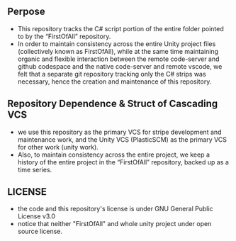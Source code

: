 ## Perpose

- This repository tracks the C# script portion of the entire folder pointed to by the “FirstOfAll” repository.
- In order to maintain consistency across the entire Unity project files (collectively known as FirstOfAll), while at the same time maintaining organic and flexible interaction between the remote code-server and github codespace and the native code-server and remote vscode, we felt that a separate git repository tracking only the C# strips was necessary, hence the creation and maintenance of this repository.

## Repository Dependence & Struct of Cascading VCS

- we use this repository as the primary VCS for stripe development and maintenance work, and the Unity VCS (PlasticSCM) as the primary VCS for other work (unity work).
- Also, to maintain consistency across the entire project, we keep a history of the entire project in the “FirstOfAll” repository, backed up as a time series.

## LICENSE

- the code and this repository's license is under GNU General Public License v3.0
- notice that neither "FirstOfAll" and whole unity project under open source license.
